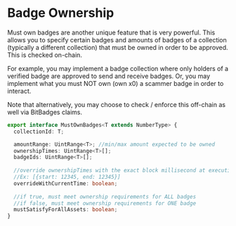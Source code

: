 # Badge Ownership

Must own badges are another unique feature that is very powerful. This allows you to specify certain badges and amounts of badges of a collection (typically a different collection) that must be owned in order to be approved. This is checked on-chain.

For example, you may implement a badge collection where only holders of a verified badge are approved to send and receive badges. Or, you may implement what you must NOT own (own x0) a scammer badge in order to interact.

Note that alternatively, you may choose to check / enforce this off-chain as well via BitBadges claims.

```typescript
export interface MustOwnBadges<T extends NumberType> {
  collectionId: T;

  amountRange: UintRange<T>; //min/max amount expected to be owned
  ownershipTimes: UintRange<T>[];
  badgeIds: UintRange<T>[];
  
  //override ownershipTimes with the exact block millisecond at execution
  //Ex: [{start: 12345, end: 12345}]
  overrideWithCurrentTime: boolean;
  
  //if true, must meet ownership requirements for ALL badges
  //if false, must meet ownership requirements for ONE badge
  mustSatisfyForAllAssets: boolean; 
}
```
